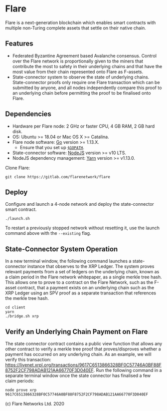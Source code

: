 # Flare

Flare is a next-generation blockchain which enables smart contracts with multiple non-Turing complete assets that settle on their native chain.

## Features

- Federated Byzantine Agreement based Avalanche consensus. Control over the Flare network is proportionally given to the miners that contribute the most to safety in their underlying chains and that have the most value from their chain represented onto Flare as F-assets.
- State-connector system to observe the state of underlying chains. State-connector proofs only require one Flare transaction which can be submitted by anyone, and all nodes independently compare this proof to an underlying chain before permitting the proof to be finalised onto Flare.

## Dependencies

- Hardware per Flare node: 2 GHz or faster CPU, 4 GB RAM, 2 GB hard disk.
- OS: Ubuntu >= 18.04 or Mac OS X >= Catalina.
- Flare node software: [Go](https://golang.org/doc/install) version >= 1.13.X.
    - Ensure that you set up [`$GOPATH`](https://github.com/golang/go/wiki/SettingGOPATH).
- State-connector software: [NodeJS](https://nodejs.org/en/download/package-manager/) version >= v10 LTS.
- NodeJS dependency management: [Yarn](https://classic.yarnpkg.com/en/docs/install) version >= v1.13.0.

Clone Flare:
```
git clone https://gitlab.com/flarenetwork/flare
```

## Deploy

Configure and launch a 4-node network and deploy the state-connector smart contract.

```
./launch.sh
```

To restart a previously stopped network without resetting it, use the launch command above with the `--existing` flag.

## State-Connector System Operation

In a new terminal window, the following command launches a state-connector instance that observes to the XRP Ledger. The system proves relevant payments from a set of ledgers on the underlying chain, known as a claim period in the Flare network whitepaper, as a single merkle tree hash. This allows one to prove to a contract on the Flare Network, such as the F-asset contract, that a payment exists on an underlying chain such as the XRP Ledger using an SPV proof as a separate transaction that references the merkle tree hash. 

```
cd client
yarn
./bridge.sh xrp
```

## Verify an Underlying Chain Payment on Flare

The state connector contract contains a public view function that allows any other contract to verify a merkle tree proof that proves/disproves whether a payment has occurred on any underlying chain. As an example, we will verify this transaction: https://livenet.xrpl.org/transactions/9617C6513866328BF0C57746A0BF88F8752F2CF798ADAB121AA66770F3D040EF. Run the following command in a separate terminal window once the state connector has finalised a few claim periods: 

```
node prove xrp 9617C6513866328BF0C57746A0BF88F8752F2CF798ADAB121AA66770F3D040EF
```

(c) Flare Networks Ltd. 2020
